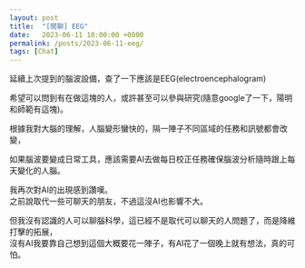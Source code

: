 ```yaml
---
layout: post
title:  "[閒聊] EEG"
date:   2023-06-11 10:00:00 +0800
permalink: /posts/2023-06-11-eeg/
tags: [Chat]
---
```


延續上次提到的腦波設備，查了一下應該是EEG(electroencephalogram)

希望可以問到有在做這塊的人，或許甚至可以參與研究(隨意google了一下，陽明和師範有這塊)。

根據我對大腦的理解，人腦變形蠻快的，隔一陣子不同區域的任務和訊號都會改變，

如果腦波要變成日常工具，應該需要AI去做每日校正任務確保腦波分析隨時跟上每天變化的人腦。

我再次對AI的出現感到讚嘆。  
之前說取代一些可聊天的朋友，不過這沒AI也影響不大。

但我沒有認識的人可以聊腦科學，這已經不是取代可以聊天的人問題了，而是降維打擊的拓展，  
沒有AI我要靠自己想到這個大概要花一陣子，有AI花了一個晚上就有想法，真的可怕。
